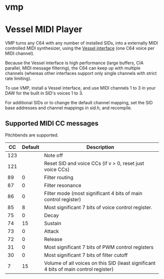 # vmp
Vessel MIDI Player
==================

VMP turns any C64 with any number of installed SIDs, into a externally MIDI controlled MIDI synthesizer, using the [Vessel interface](https://github.com/anarkiwi/vessel)
(one C64 voice per MIDI channel).

Because the Vessel interface is high performance (large buffers, CIA parallel, MIDI message filtering), the C64 can keep up
with multiple channels (whereas other interfaces support only single channels with strict rate limiting).

To use VMP, install a Vessel interface, and use MIDI channels 1 to 3 in your DAW for the built in SID's voices 1 to 3.

For additional SIDs or to change the default channel mapping, set the SID base addresses and channel mappings in sid.h, and recompile.

## Supported MIDI CC messages
Pitchbends are supported.

|CC|Default|Description
|--|--|--
|123||Note off
|121||Reset SID and voice CCs (if v > 0, reset just voice CCs)
|89|0|Filter routing
|87|0|Filter resonance
|86|0|Filter mode (most significant 4 bits of main control register)
|85|8|Most significant 7 bits of voice control register.
|75|0|Decay
|74|15|Sustain
|73|0|Attack
|72|0|Release
|31|0|Most significant 7 bits of PWM control registers
|30|0|Most significant 7 bits of filter cutoff
|7|15|Volume of all voices on this SID (least significant 4 bits of main control register)